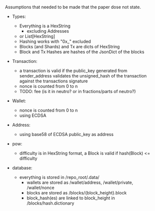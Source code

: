 Assumptions that needed to be made that the paper dose not state.
- Types:
	- Everything is a HexString
		- excluding Addresses
	- or List[HexString]
	- Hashing works with "0x_" excluded
	- Blocks (and Shards) and Tx are dicts of HexString
	- Block and Tx Hashes are hashes of the JsonDict of the blocks

- Transaction:
	- a transaction is valid if the public_key generated from sender_address validates the unsigned_hash of the transaction against the transactions signature
	- nonce is counted from 0 to n
	- TODO: fee (is it in neutro? or in fractions/parts of neutro?)

- Wallet:
	- nonce is counted from 0 to n
	- using ECDSA 

- Address:
	- using base58 of ECDSA public_key as address

- pow:
	- difficulty is in HexString format, a Block is valid if hash(Block) <= difficulty


- database:
	- everything is stored in /repo_root/.data/
		- wallets are stored as /wallet/address, /wallet/private, /wallet/nonce
		- blocks are stored as /blocks/{block_height}.block
		- block_hash(es) are linked to block_height in /blocks/hash.dictionary